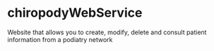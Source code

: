 # chiropodyWebService
Website that allows you to create, modify, delete and consult patient information from a podiatry network
